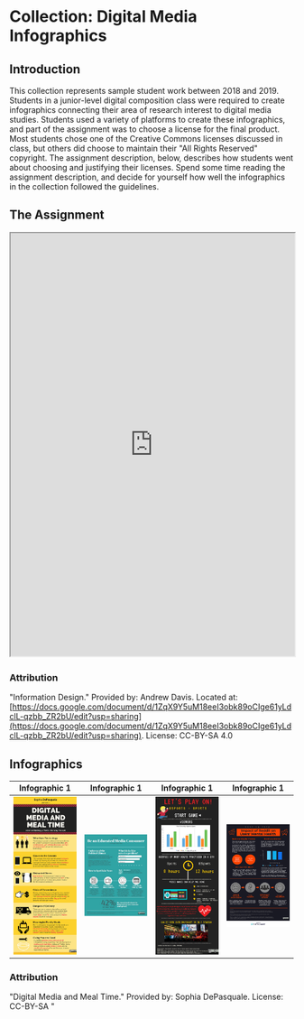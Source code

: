 # Collection: Digital Media Infographics

## Introduction
This collection represents sample student work between 2018 and 2019. Students in a junior-level digital composition class were required to create infographics connecting their area of research interest to digital media studies. Students used a variety of platforms to create these infographics, and part of the assignment was to choose a license for the final product. Most students chose one of the Creative Commons licenses discussed in class, but others did choose to maintain their "All Rights Reserved" copyright. The assignment description, below, describes how students went about choosing and justifying their licenses. Spend some time reading the assignment description, and decide for yourself how well the infographics in the collection followed the guidelines. 
## The Assignment
<iframe src="https://docs.google.com/document/d/e/2PACX-1vSJmsl4rUE1jm68K8R3iZQsHGsX2_vhxxWTiEWfFQWipzgY8anCeJ4yz9iwdDg1n0SElKik0cQDoPoK/pub?embedded=true" width="100%" height="750"></iframe>

### Attribution
"Information Design." Provided by: Andrew Davis. Located at: [https://docs.google.com/document/d/1ZqX9Y5uM18eeI3obk89oCIge61yLdclL-qzbb_ZR2bU/edit?usp=sharing](https://docs.google.com/document/d/1ZqX9Y5uM18eeI3obk89oCIge61yLdclL-qzbb_ZR2bU/edit?usp=sharing). License: CC-BY-SA 4.0 

## Infographics
|Infographic 1    |Infographic 1      |Infographic 1      |Infographic 1      |  
|-----------------|-------------------|-------------------|-------------------|  
|![1](media/1.png)| ![2](media/2.jpg) | ![3](media/4.png) | ![5](media/5.png) |  




### Attribution
"Digital Media and Meal Time." Provided by: Sophia DePasquale. License: CC-BY-SA
"
